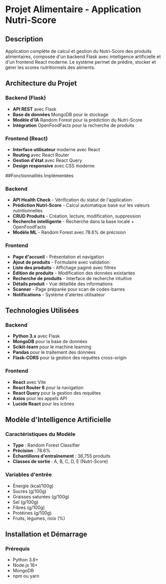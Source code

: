#  Projet Alimentaire - Application Nutri-Score

## Description

Application complète de calcul et gestion du Nutri-Score des produits alimentaires, composée d'un backend Flask avec intelligence artificielle et d'un frontend React moderne. Le système permet de prédire, stocker et gérer les scores nutritionnels des aliments.

## Architecture du Projet

### Backend (Flask)
- **API REST** avec Flask
- **Base de données** MongoDB pour le stockage
- **Modèle d'IA** Random Forest pour la prédiction du Nutri-Score
- **Intégration** OpenFoodFacts pour la recherche de produits

### Frontend (React)
- **Interface utilisateur** moderne avec React
- **Routing** avec React Router
- **Gestion d'état** avec React Query
- **Design responsive** avec CSS moderne

##Fonctionnalités Implémentées

### Backend
-  **API Health Check** - Vérification du statut de l'application
-  **Prédiction Nutri-Score** - Calcul automatique basé sur les valeurs nutritionnelles
-  **CRUD Produits** - Création, lecture, modification, suppression
-  **Recherche intelligente** - Recherche dans la base locale + OpenFoodFacts
-  **Modèle ML** - Random Forest avec 78.6% de précision

###  Frontend
-  **Page d'accueil** - Présentation et navigation
-  **Ajout de produits** - Formulaire avec validation
-  **Liste des produits** - Affichage paginé avec filtres
-  **Édition de produits** - Modification des données existantes
-  **Recherche de produits** - Interface de recherche intuitive
-  **Détails produit** - Vue détaillée des informations
-  **Scanner** - Page préparée pour scan de codes-barres
-  **Notifications** - Système d'alertes utilisateur

## Technologies Utilisées

### Backend
- **Python 3.x** avec Flask
- **MongoDB** pour la base de données
- **Scikit-learn** pour le machine learning
- **Pandas** pour le traitement des données
- **Flask-CORS** pour la gestion des requêtes cross-origin

### Frontend
- **React** avec Vite
- **React Router 6** pour la navigation
- **React Query** pour la gestion des requêtes
- **Axios** pour les appels API
- **Lucide React** pour les icônes

## Modèle d'Intelligence Artificielle

### Caractéristiques du Modèle
- **Type** : Random Forest Classifier
- **Précision** : 78.6%
- **Échantillons d'entraînement** : 36,755 produits
- **Classes de sortie** : A, B, C, D, E (Nutri-Score)

### Variables d'entrée
- Énergie (kcal/100g)
- Sucres (g/100g)
- Graisses saturées (g/100g)
- Sel (g/100g)
- Fibres (g/100g)
- Protéines (g/100g)
- Fruits, légumes, noix (%)

## Installation et Démarrage

### Prérequis
- Python 3.8+
- Node.js 16+
- MongoDB
- npm ou yarn
